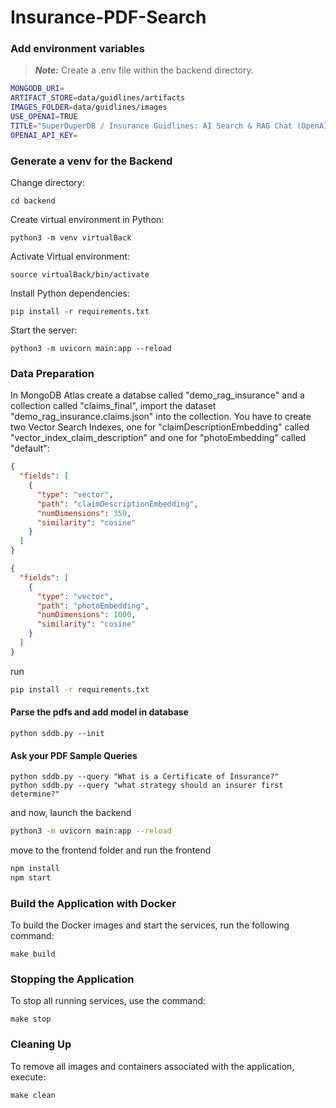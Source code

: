 # Insurance-PDF-Search

### Add environment variables

> **_Note:_** Create a .env file within the backend directory.

```bash
MONGODB_URI=
ARTIFACT_STORE=data/guidlines/artifacts
IMAGES_FOLDER=data/guidlines/images
USE_OPENAI=TRUE
TITLE="SuperDuperDB / Insurance Guidlines: AI Search & RAG Chat (OpenAI)"
OPENAI_API_KEY=
```

### Generate a venv for the Backend

Change directory:

```
cd backend
```

Create virtual environment in Python:

```
python3 -m venv virtualBack
```

Activate Virtual environment:

```
source virtualBack/bin/activate
```

Install Python dependencies:

```
pip install -r requirements.txt
```

Start the server:

```
python3 -m uvicorn main:app --reload
```

### Data Preparation

In MongoDB Atlas create a databse called "demo_rag_insurance" and a collection called "claims_final", import the dataset "demo_rag_insurance.claims.json" into the collection. You have to create two Vector Search Indexes, one for "claimDescriptionEmbedding" called "vector_index_claim_description" and one for "photoEmbedding" called "default":

```json
{
  "fields": [
    {
      "type": "vector",
      "path": "claimDescriptionEmbedding",
      "numDimensions": 350,
      "similarity": "cosine"
    }
  ]
}
```

```json
{
  "fields": [
    {
      "type": "vector",
      "path": "photoEmbedding",
      "numDimensions": 1000,
      "similarity": "cosine"
    }
  ]
}
```

run

```bash
pip install -r requirements.txt
```

#### Parse the pdfs and add model in database

```
python sddb.py --init
```

#### Ask your PDF Sample Queries

```
python sddb.py --query "What is a Certificate of Insurance?"
python sddb.py --query "what strategy should an insurer first determine?"
```

and now, launch the backend

```bash
python3 -m uvicorn main:app --reload
```

move to the frontend folder and run the frontend

```bash
npm install
npm start
```

### Build the Application with Docker

To build the Docker images and start the services, run the following command:

```
make build
```

### Stopping the Application

To stop all running services, use the command:

```
make stop
```

### Cleaning Up

To remove all images and containers associated with the application, execute:

```
make clean
```

```

```
